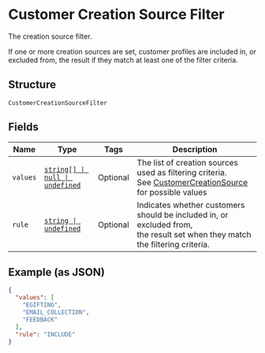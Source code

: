 
# Customer Creation Source Filter

The creation source filter.

If one or more creation sources are set, customer profiles are included in,
or excluded from, the result if they match at least one of the filter criteria.

## Structure

`CustomerCreationSourceFilter`

## Fields

| Name | Type | Tags | Description |
|  --- | --- | --- | --- |
| `values` | [`string[] \| null \| undefined`](../models/customer-creation-source.md) | Optional | The list of creation sources used as filtering criteria.<br/>See [CustomerCreationSource](#type-customercreationsource) for possible values |
| `rule` | [`string \| undefined`](../models/customer-inclusion-exclusion.md) | Optional | Indicates whether customers should be included in, or excluded from,<br/>the result set when they match the filtering criteria. |

## Example (as JSON)

```json
{
  "values": [
    "EGIFTING",
    "EMAIL_COLLECTION",
    "FEEDBACK"
  ],
  "rule": "INCLUDE"
}
```

